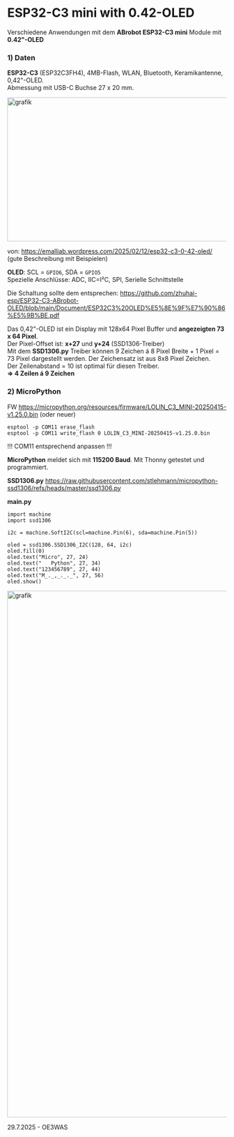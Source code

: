 # ESP32-C3 mini with 0.42-OLED
Verschiedene Anwendungen mit dem **ABrobot ESP32-C3 mini** Module mit **0.42"-OLED**

### 1) Daten
**ESP32-C3** (ESP32C3FH4), 4MB-Flash, WLAN, Bluetooth, Keramikantenne, 0,42"-OLED.  
Abmessung mit USB-C Buchse 27 x 20 mm.

<img width="609" height="330" alt="grafik" src="https://github.com/user-attachments/assets/981b1f32-de2a-4133-b237-8e4ff96f1e25" />  

von: https://emalliab.wordpress.com/2025/02/12/esp32-c3-0-42-oled/ (gute Beschreibung mit Beispielen)

**OLED**: SCL = `GPIO6`, SDA = `GPIO5`  
Spezielle Anschlüsse: ADC, IIC=I²C, SPI, Serielle Schnittstelle  

Die Schaltung sollte dem entsprechen: https://github.com/zhuhai-esp/ESP32-C3-ABrobot-OLED/blob/main/Document/ESP32C3%20OLED%E5%8E%9F%E7%90%86%E5%9B%BE.pdf

Das 0,42"-OLED ist ein Display mit 128x64 Pixel Buffer und **angezeigten 73 x 64 Pixel**.  
Der Pixel-Offset ist: **x+27** und **y+24** (SSD1306-Treiber)  
Mit dem **SSD1306.py** Treiber können 9 Zeichen á 8 Pixel Breite + 1 Pixel = 73 Pixel dargestellt werden.
Der Zeichensatz ist aus 8x8 Pixel Zeichen.  
Der Zeilenabstand = 10 ist optimal für diesen Treiber.  
**=> 4 Zeilen á 9 Zeichen**

### 2) MicroPython
FW https://micropython.org/resources/firmware/LOLIN_C3_MINI-20250415-v1.25.0.bin (oder neuer)  
```
esptool -p COM11 erase_flash
esptool -p COM11 write_flash 0 LOLIN_C3_MINI-20250415-v1.25.0.bin
```
!!! COM11 entsprechend anpassen !!!

**MicroPython** meldet sich mit **115200 Baud**. Mit Thonny getestet und programmiert.  

**SSD1306.py** https://raw.githubusercontent.com/stlehmann/micropython-ssd1306/refs/heads/master/ssd1306.py

**main.py**
```
import machine
import ssd1306

i2c = machine.SoftI2C(scl=machine.Pin(6), sda=machine.Pin(5))

oled = ssd1306.SSD1306_I2C(128, 64, i2c)
oled.fill(0)
oled.text("Micro", 27, 24)
oled.text("   Python", 27, 34)
oled.text("123456789", 27, 44)
oled.text("M_._,_._._", 27, 56)
oled.show()
```
<img width="1280" height="1207" alt="grafik" src="https://github.com/user-attachments/assets/f4f256df-722f-4844-9a55-3372a8faacb7" />

29.7.2025 - OE3WAS

